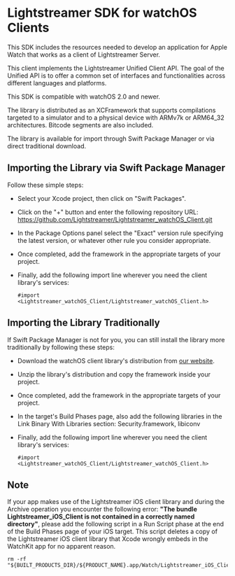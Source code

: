 # Lightstreamer SDK for watchOS Clients

This SDK includes the resources needed to develop an application for Apple Watch that works as a client of Lightstreamer Server.

This client implements the Lightstreamer Unified Client API. The goal of the Unified API is to offer a common set of interfaces and functionalities across different languages and platforms.

This SDK is compatible with watchOS 2.0 and newer.

The library is distributed as an XCFramework that supports compilations targeted to a simulator and to a physical device with ARMv7k or ARM64_32 architectures. Bitcode segments are also included.

The library is available for import through Swift Package Manager or via direct traditional download.

## Importing the Library via Swift Package Manager

Follow these simple steps:

* Select your Xcode project, then click on "Swift Packages".
* Click on the "+" button and enter the following repository URL: https://github.com/Lightstreamer/Lightstreamer_watchOS_Client.git
* In the Package Options panel select the "Exact" version rule specifying the latest version, or whatever other rule you consider appropriate.
* Once completed, add the framework in the appropriate targets of your project.
* Finally, add the following import line wherever you need the client library's services:

  ```
  #import <Lightstreamer_watchOS_Client/Lightstreamer_watchOS_Client.h>
  ```

## Importing the Library Traditionally

If Swift Package Manager is not for you, you can still install the library more traditionally by following these steps:

* Download the watchOS client library's distribution from [our website](https://lightstreamer.com/res/ls-watchos-client/4.3.1/lib/ls-watchos-client-4.3.1.zip).
* Unzip the library's distribution and copy the framework inside your project.
* Once completed, add the framework in the appropriate targets of your project.
* In the target's Build Phases page, also add the following libraries in the Link Binary With Libraries section:
  Security.framework, libiconv
* Finally, add the following import line wherever you need the client library's services:

  ```
  #import <Lightstreamer_watchOS_Client/Lightstreamer_watchOS_Client.h>
  ```

## Note

If your app makes use of the Lightstreamer iOS client library and during the Archive operation you encounter the following error: 
**"The bundle Lightstreamer_iOS_Client is not contained in a correctly named directory"**, 
please add the following script in a Run Script phase at the end of the Build Phases page of your iOS target. 
This script deletes a copy of the Lightstreamer iOS client library that Xcode wrongly embeds in the WatchKit app for no apparent reason.

```
rm -rf "${BUILT_PRODUCTS_DIR}/${PRODUCT_NAME}.app/Watch/Lightstreamer_iOS_Client.framework"
```
